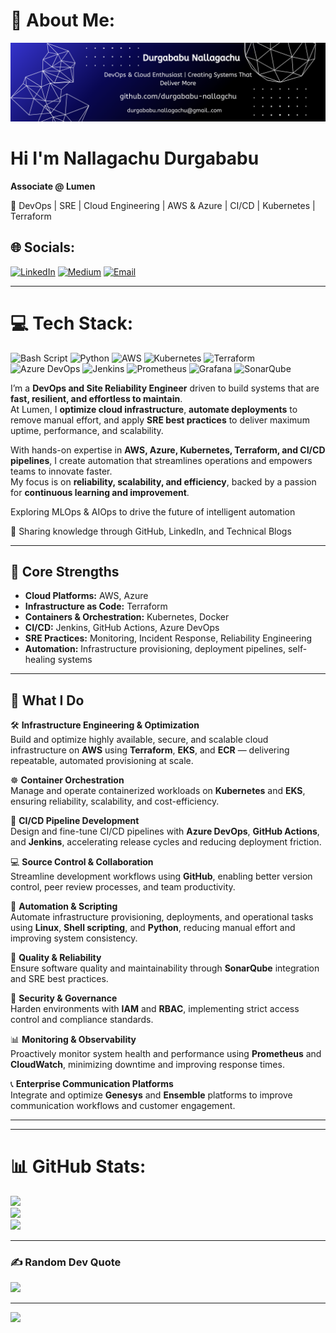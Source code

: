 
# 💫 About Me:
![Banner](./assets/Sai.png)


# **Hi I'm Nallagachu Durgababu**



**Associate @ Lumen**

🚀 DevOps | SRE | Cloud Engineering | AWS & Azure | CI/CD | Kubernetes | Terraform  

## 🌐 Socials:
[![LinkedIn](https://img.shields.io/badge/LinkedIn-%230077B5.svg?logo=linkedin&logoColor=white)](https://www.linkedin.com/in/durgababu-nallagchu/) [![Medium](https://img.shields.io/badge/Medium-12100E?logo=medium&logoColor=white)](https://medium.com/@durgababu.nallagachu) [![Email](https://img.shields.io/badge/Email-D14836?logo=gmail&logoColor=white)](mailto:durgababu.nallagachu@gmail.com)

---

# 💻 Tech Stack:
![Bash Script](https://img.shields.io/badge/bash_script-%23121011.svg?style=for-the-badge&logo=gnu-bash&logoColor=white) ![Python](https://img.shields.io/badge/python-3670A0?style=for-the-badge&logo=python&logoColor=ffdd54) ![AWS](https://img.shields.io/badge/AWS-%23FF9900.svg?style=for-the-badge&logo=amazon-aws&logoColor=white) ![Kubernetes](https://img.shields.io/badge/kubernetes-%23326ce5.svg?style=for-the-badge&logo=kubernetes&logoColor=white) ![Terraform](https://img.shields.io/badge/terraform-%235835CC.svg?style=for-the-badge&logo=terraform&logoColor=white) ![Azure DevOps](https://img.shields.io/badge/Azure%20DevOps-0078D7?style=for-the-badge&logo=azuredevops&logoColor=white) ![Jenkins](https://img.shields.io/badge/jenkins-%232C5263.svg?style=for-the-badge&logo=jenkins&logoColor=white) ![Prometheus](https://img.shields.io/badge/Prometheus-E6522C?style=for-the-badge&logo=Prometheus&logoColor=white) ![Grafana](https://img.shields.io/badge/grafana-%23F46800.svg?style=for-the-badge&logo=grafana&logoColor=white) ![SonarQube](https://img.shields.io/badge/SonarQube-black?style=for-the-badge&logo=sonarqube&logoColor=4E9BCD)


I’m a **DevOps and Site Reliability Engineer** driven to build systems that are **fast, resilient, and effortless to maintain**.  
At Lumen, I **optimize cloud infrastructure**, **automate deployments** to remove manual effort, and apply **SRE best practices** to deliver maximum uptime, performance, and scalability.  

With hands-on expertise in **AWS, Azure, Kubernetes, Terraform, and CI/CD pipelines**, I create automation that streamlines operations and empowers teams to innovate faster.  
My focus is on **reliability, scalability, and efficiency**, backed by a passion for **continuous learning and improvement**.  

Exploring MLOps & AIOps to drive the future of intelligent automation

🔹 Sharing knowledge through GitHub, LinkedIn, and Technical Blogs

---

## 🧰 Core Strengths
- **Cloud Platforms:** AWS, Azure  
- **Infrastructure as Code:** Terraform  
- **Containers & Orchestration:** Kubernetes, Docker  
- **CI/CD:** Jenkins, GitHub Actions, Azure DevOps  
- **SRE Practices:** Monitoring, Incident Response, Reliability Engineering  
- **Automation:** Infrastructure provisioning, deployment pipelines, self-healing systems  

---

## 🔧 What I Do
🛠 **Infrastructure Engineering & Optimization**  
Build and optimize highly available, secure, and scalable cloud infrastructure on **AWS** using **Terraform**, **EKS**, and **ECR** — delivering repeatable, automated provisioning at scale.  

☸ **Container Orchestration**  
Manage and operate containerized workloads on **Kubernetes** and **EKS**, ensuring reliability, scalability, and cost-efficiency.  

🚀 **CI/CD Pipeline Development**  
Design and fine-tune CI/CD pipelines with **Azure DevOps**, **GitHub Actions**, and **Jenkins**, accelerating release cycles and reducing deployment friction.  

💻 **Source Control & Collaboration**  
Streamline development workflows using **GitHub**, enabling better version control, peer review processes, and team productivity.  

🤖 **Automation & Scripting**  
Automate infrastructure provisioning, deployments, and operational tasks using **Linux**, **Shell scripting**, and **Python**, reducing manual effort and improving system consistency.  

🧪 **Quality & Reliability**  
Ensure software quality and maintainability through **SonarQube** integration and SRE best practices.  

🔐 **Security & Governance**  
Harden environments with **IAM** and **RBAC**, implementing strict access control and compliance standards.  

📊 **Monitoring & Observability**  
Proactively monitor system health and performance using **Prometheus** and **CloudWatch**, minimizing downtime and improving response times.  

📞 **Enterprise Communication Platforms**  
Integrate and optimize **Genesys** and **Ensemble** platforms to improve communication workflows and customer engagement.  

---




---

# 📊 GitHub Stats:
![](https://github-readme-stats.vercel.app/api?username=Nallagachu&theme=default&hide_border=false&include_all_commits=true&count_private=false)  
![](https://nirzak-streak-stats.vercel.app/?user=Nallagachu&theme=default&hide_border=false)  
![](https://github-readme-stats.vercel.app/api/top-langs/?username=Nallagachu&theme=default&hide_border=false&include_all_commits=true&count_private=false&layout=compact)  

---

### ✍️ Random Dev Quote
![](https://quotes-github-readme.vercel.app/api?type=horizontal&theme=light)  

---

[![](https://visitcount.itsvg.in/api?id=Nallagachu&icon=0&color=0)](https://visitcount.itsvg.in)
